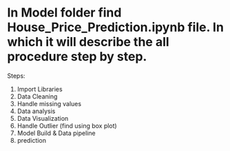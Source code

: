# In Model folder find House_Price_Prediction.ipynb file. In which it will describe the all procedure step by step.

Steps:
  1) Import Libraries
  2) Data Cleaning
  3) Handle missing values
  4) Data analysis
  5) Data Visualization
  6) Handle Outlier (find using box plot)
  7) Model Build & Data pipeline
  8) prediction
